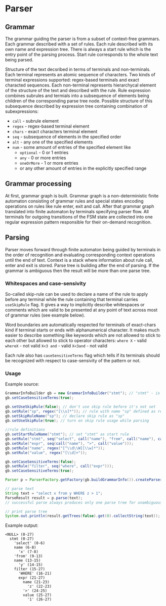 # Parser

## Grammar
The grammar guiding the parser is from a subset of context-free grammars.
Each grammar described with a set of rules.
Each rule described with its own name and expression tree.
There is always a start rule which is the entry point of the parsing process. Start rule corresponds to the whole text being parsed.

Structure of the text decsribed in terms of terminals and non-terminals.
Each terminal represents an atomic sequence of characters.
Two kinds of terminal expressions supported: regex-based terminals and exact characted sequences.
Each non-terminal represents hierarchycal element of the structure of the text and described with the rule.
Rule expression combines subrules and termials into a subsequence of elements being children of the corresponding parse tree node.
Possible structure of this subsequence described by expression tree containing combination of subexpressions:
- ```call``` - subrule element
- ```regex``` - regex-based terminal element
- ```chars``` - exact characters terminal element
- ```seq``` - subsequence of elements in the specified order
- ```alt``` - any one of the specified elements
- ```num``` - some amount of entries of the specified element like
    - ```optional``` - 0 or 1 entries
    - ```any``` - 0 or more entries
    - ```oneOrMore``` - 1 or more entries
    - or any other amount of entries in the explicitly specified range

## Grammar processing
At first, grammar graph is built.
Grammar graph is a non-deterministic finite automaton consisting of grammar rules and special states encoding operations on rules like rule enter, exit and call.
After that grammar graph translated into finite automaton by terminals specifying parser flow.
All terminals for outgoing transitions of the FSM state are collected into one regular expression pattern responsible for their on-demand recognition.

## Parsing
Parser moves forward through finite automaton being guided by terminals in the order of recognition and evaluating corresponding context operations until the end of text.
Context is a stack where information about rule call, enter and exit is stored. Parse tree is building after the end of parsing. If the grammar is ambiguous then the result will be more than one parse tree.

### Whitespaces and case-sensivity
So-called skip-rule can be used to declare a name of the rule to apply before any terminal while the rule containing that terminal carries ```useSkipRule``` flag.
It gives a way to implicitly describe whitespaces or comments which are valid to be presented at any point of text across most of grammar rules (see example below).

Word boundaries are automatically respected for terminals of exact-chars kind if terminal starts or ends with alphanumerical character.
It makes much easier to describe something like keywords which are not allowed to stick to each other but allowed to stick to operator characters:
```where X``` - valid
```whereX``` - not valid
```X<3 and``` - valid
```X<3and``` - not valid

Each rule also has ```caseSensitiveTerms``` flag which tells if its terminals should be recognized with respect to case-sensivity of the pattern or not.

### Usage
Example source:
```java
GrammarInfoBuilder gb = new GrammarInfoBuilder("stmt"); // "stmt" - is a name of a start rule
gb.setCaseSensitiveTerms(true);

gb.setUseSkipRule(false); // don't use skip rule before it's not set
gb.setRule("sp", regex("[\\s]*")); // rule with name "sp" defined as regular expression
gb.setSkipRuleName("sp"); // declare skip rule as "sp"
gb.setUseSkipRule(true); // turn on skip rule usage while parsing
        
//rule definitions
gb.setStartRuleName("stmt"); // set "stmt" as start rule
gb.setRule("stmt", seq("select", call("name"), "from", call("name"), call("filter")));
gb.setRule("expr", seq(call("name"), ">", call("value")));
gb.setRule("name", regex("[^\\d\\W][\\w]*"));
gb.setRule("value", regex("[\\d]+"));

gb.setCaseSensitiveTerms(false);
gb.setRule("filter", seq("where", call("expr")));
gb.setCaseSensitiveTerms(true);

Parser p = ParserFactory.getFactory(gb.buildGrammarInfo()).createParser(); //get parser for the grammar

// parse text
String text = "select x from y WHERE z > 1";
ParseResult result = p.parse(text);
// successful parse always produces only one parse tree for unambiguous grammar

// print parse tree
System.out.println(result.getTrees(false).get(0).collectString(text));
```
Example output:
```shell
<NULL> (0-27)
  stmt (0-27)
    'select' (0-6)
    name (6-8)
      'x' (7-8)
    'from' (9-13)
    name (13-15)
      'y' (14-15)
    filter (15-27)
      'WHERE' (16-21)
      expr (21-27)
        name (21-23)
          'z' (22-23)
        '>' (24-25)
        value (25-27)
          '1' (26-27)
```